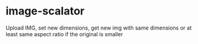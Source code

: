 # image-scalator
Upload IMG, set new dimensions, get new img with same dimensions or at least same aspect ratio if the original is smaller 
